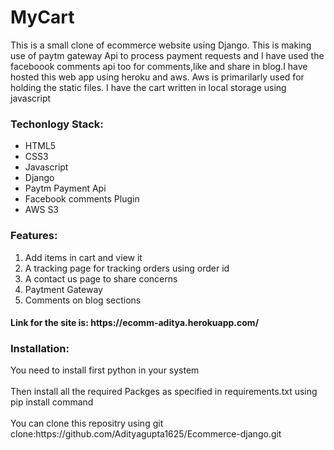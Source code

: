 <h1> MyCart</h1>
<p>This is a small clone of ecommerce website using Django. This is making use of paytm gateway Api to process payment requests and I have used the faceboook comments api too for comments,like and share in blog.I have hosted this web app using heroku and aws. Aws is primarilarly used for holding the static files. I have the cart written in local storage using javascript</p>
<h3>Techonlogy Stack:</h3>
<ul>
<li>HTML5</li>
<li>CSS3</li>
<li>Javascript</li>
<li>Django</li>
<li>Paytm Payment Api</li>
<li>Facebook comments Plugin</li>
<li>AWS S3</li>
</ul>
<h3>Features: </h3>
<ol>
<li>Add items in cart and view it</li>
<li>A tracking page for tracking orders using order id</li>
<li>A contact us page to share concerns</li>
<li>Paytment Gateway</li>
<li>Comments on blog sections</li>
</ol>

<h4> Link for the site is: https://ecomm-aditya.herokuapp.com/
</h4>

<h3>Installation: </h3>
<p>You need to install first python in your system
<br><br>
Then install all the required Packges as specified in requirements.txt using pip install command<br><br>
You can clone this repositry using git clone:https://github.com/Adityagupta1625/Ecommerce-django.git
